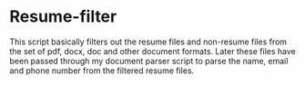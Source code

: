 # Resume-filter

This script basically filters out the resume files and non-resume files from the set of pdf, docx, doc and other document formats.
Later these files have been passed through my document parser script to parse the name, email and phone number from the filtered resume files.
